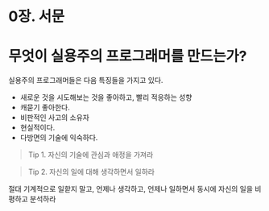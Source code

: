 # 0장. 서문

# 무엇이 실용주의 프로그래머를 만드는가?

실용주의 프로그래머들은 다음 특징들을 가지고 있다.

- 새로운 것을 시도해보는 것을 좋아하고, 빨리 적응하는 성향
- 캐묻기 좋아한다.
- 비판적인 사고의 소유자
- 현실적이다.
- 다방면의 기술에 익숙하다.

> Tip 1.
자신의 기술에 관심과 애정을 가져라

> Tip 2.
자신의 일에 대해 생각하면서 일하라

절대 기계적으로 일핟지 말고, 언제나 생각하고, 언제나 일하면서 동시에 자신의 일을 비평하고 분석하라